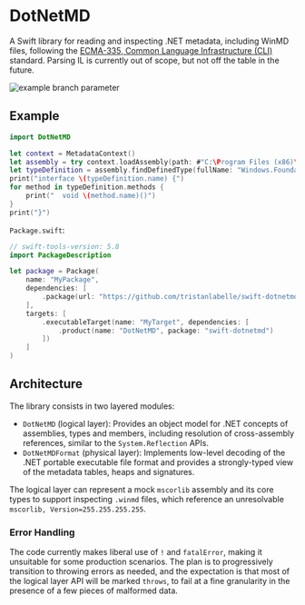 # DotNetMD

A Swift library for reading and inspecting .NET metadata, including WinMD files, following the [ECMA-335, Common Language Infrastructure (CLI)](https://www.ecma-international.org/publications-and-standards/standards/ecma-335/) standard. Parsing IL is currently out of scope, but not off the table in the future.

![example branch parameter](https://github.com/tristanlabelle/swift-dotnetmd/actions/workflows/build-and-test.yml/badge.svg?branch=main)

## Example

```swift
import DotNetMD

let context = MetadataContext()
let assembly = try context.loadAssembly(path: #"C:\Program Files (x86)\Windows Kits\10\UnionMetadata\10.0.22000.0\Windows.winmd"#)
let typeDefinition = assembly.findDefinedType(fullName: "Windows.Foundation.IClosable")!
print("interface \(typeDefinition.name) {")
for method in typeDefinition.methods {
    print("  void \(method.name)()")
}
print("}")
```

`Package.swift`:

```swift
// swift-tools-version: 5.8
import PackageDescription

let package = Package(
    name: "MyPackage",
    dependencies: [
        .package(url: "https://github.com/tristanlabelle/swift-dotnetmd", branch: "main")
    ],
    targets: [
        .executableTarget(name: "MyTarget", dependencies: [
            .product(name: "DotNetMD", package: "swift-dotnetmd")
        ])
    ]
)
```

## Architecture

The library consists in two layered modules:

- `DotNetMD` (logical layer): Provides an object model for .NET concepts of assemblies, types and members, including resolution of cross-assembly references, similar to the `System.Reflection` APIs.
- `DotNetMDFormat` (physical layer): Implements low-level decoding of the .NET portable executable file format and provides a strongly-typed view of the metadata tables, heaps and signatures.

The logical layer can represent a mock `mscorlib` assembly and its core types to support inspecting `.winmd` files, which reference an unresolvable `mscorlib, Version=255.255.255.255`.

### Error Handling

The code currently makes liberal use of `!` and `fatalError`, making it unsuitable for some production scenarios. The plan is to progressively transition to throwing errors as needed, and the expectation is that most of the logical layer API will be marked `throws`, to fail at a fine granularity in the presence of a few pieces of malformed data.
